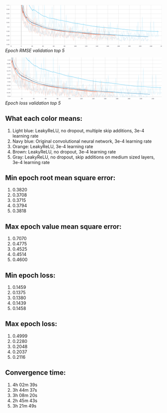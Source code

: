 ![alt text](https://github.com/toma-ungureanu/Licenta/blob/master/model_statistics/png/validation/epoch_rmse_val_top5.png)
*Epoch RMSE validation top 5*

![alt text](https://github.com/toma-ungureanu/Licenta/blob/master/model_statistics/png/validation/epoch_loss_val_top5.png)
*Epoch loss validation top 5*

What each color means:
----------------------

1. Light blue: LeakyReLU, no dropout, multiple skip additions, 3e-4 learning rate
2. Navy blue: Original convolutional neural network, 3e-4 learning rate
3. Orange: LeakyReLU, 3e-4 learning rate
4. Brown:  LeakyReLU, no dropout, 3e-4 learning rate
5. Gray: LeakyReLU, no dropout, skip additions on medium sized layers, 3e-4 learning rate

Min epoch root mean square error:
---------------------------

1. 0.3820
2. 0.3708
3. 0.3715
4. 0.3794
5. 0.3818


Max epoch value mean square error:
----------------------------

1. 0.7070
2. 0.4775
3. 0.4525
4. 0.4514
5. 0.4600


Min epoch loss:
---------------

1. 0.1459
2. 0.1375
3. 0.1380
4. 0.1439
5. 0.1458


Max epoch loss:
---------------

1. 0.4999
2. 0.2280
3. 0.2048
4. 0.2037
5. 0.2116


Convergence time:
-----------------

1. 4h 02m 39s
2. 3h 44m 37s
3. 3h 08m 20s
4. 2h 45m 43s
5. 3h 21m 49s
